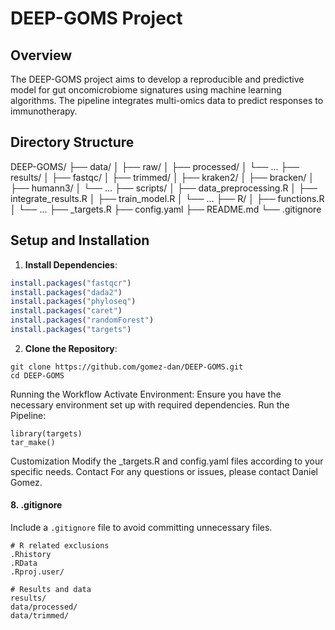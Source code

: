 # DEEP-GOMS Project

## Overview

The DEEP-GOMS project aims to develop a reproducible and predictive model for gut oncomicrobiome signatures using machine learning algorithms. The pipeline integrates multi-omics data to predict responses to immunotherapy.

## Directory Structure
DEEP-GOMS/ ├── data/ │ ├── raw/ │ ├── processed/ │ └── ... ├── results/ │ ├── fastqc/ │ ├── trimmed/ │ ├── kraken2/ │ ├── bracken/ │ ├── humann3/ │ └── ... ├── scripts/ │ ├── data_preprocessing.R │ ├── integrate_results.R │ ├── train_model.R │ └── ... ├── R/ │ ├── functions.R │ └── ... ├── _targets.R ├── config.yaml ├── README.md └── .gitignore

## Setup and Installation

1. **Install Dependencies**:
```R
install.packages("fastqcr")
install.packages("dada2")
install.packages("phyloseq")
install.packages("caret")
install.packages("randomForest")
install.packages("targets")
```
2. **Clone the Repository**:
```
git clone https://github.com/gomez-dan/DEEP-GOMS.git
cd DEEP-GOMS
```

Running the Workflow
Activate Environment: Ensure you have the necessary environment set up with required dependencies.
Run the Pipeline:
```
library(targets)
tar_make()
```

Customization
Modify the _targets.R and config.yaml files according to your specific needs.
Contact
For any questions or issues, please contact Daniel Gomez.

#### 8. .gitignore

Include a `.gitignore` file to avoid committing unnecessary files.

```gitignore
# R related exclusions
.Rhistory
.RData
.Rproj.user/

# Results and data
results/
data/processed/
data/trimmed/
```

